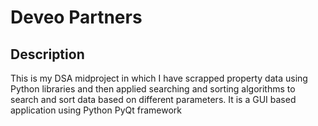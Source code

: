 # Deveo Partners


## Description
This is my DSA midproject in which I have scrapped property data using Python libraries and then applied searching and sorting algorithms to search and sort data based on different parameters. It is a GUI based application using Python PyQt framework
